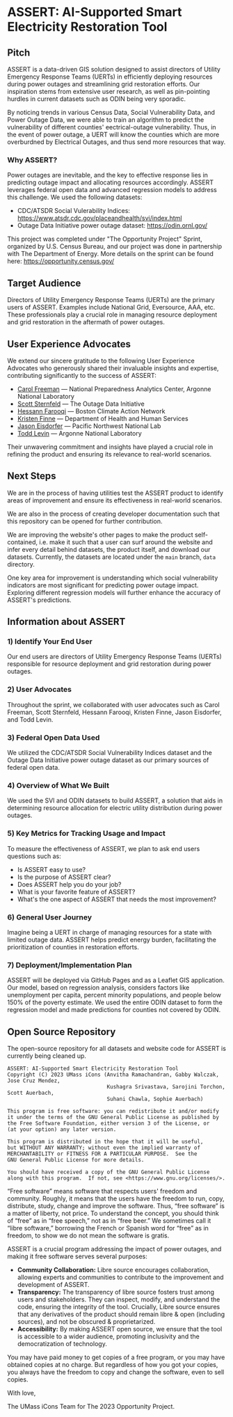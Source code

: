 # ASSERT: AI-Supported Smart Electricity Restoration Tool

## Pitch

ASSERT is a data-driven GIS solution designed to assist directors of Utility Emergency Response Teams (UERTs) in efficiently deploying resources during power outages and streamlining grid restoration efforts. Our inspiration stems from extensive user research, as well as pin-pointing hurdles in current datasets such as ODIN being very sporadic. 

By noticing trends in various Census Data, Social Vulnerability Data, and Power Outage Data, we were able to train an algorithm to predict the vulnerability of different counties' eectrical-outage vulnerability. Thus, in the event of  power outage, a UERT will know the counties which are more overburdned by Electrical Outages, and thus send more resources that way.

### Why ASSERT?

Power outages are inevitable, and the key to effective response lies in predicting outage impact and allocating resources accordingly. ASSERT leverages federal open data and advanced regression models to address this challenge. We used the following datasets: 

- CDC/ATSDR Social Vulerability Indices: https://www.atsdr.cdc.gov/placeandhealth/svi/index.html
- Outage Data Initiative power outage dataset: https://odin.ornl.gov/

This project was completed under "The Opportunity Project" Sprint, organized by U.S. Census Bureau, and our project was done in partnership with The Department of Energy. More details on the sprint can be found here: https://opportunity.census.gov/

## Target Audience

Directors of Utility Emergency Response Teams (UERTs) are the primary users of ASSERT. Examples include National Grid, Eversource, AAA, etc. These professionals play a crucial role in managing resource deployment and grid restoration in the aftermath of power outages.

## User Experience Advocates

We extend our sincere gratitude to the following User Experience Advocates who generously shared their invaluable insights and expertise, contributing significantly to the success of ASSERT:

- [Carol Freeman](https://www.linkedin.com/in/carol-freeman/) — National Preparedness Analytics Center, Argonne National Laboratory
- [Scott Sternfeld](https://www.linkedin.com/in/scottsternfeld/) — The Outage Data Initiative
- [Hessann Farooqi](https://bostoncan.org/hessann-farooqi/) — Boston Climate Action Network
- [Kristen Finne](https://www.linkedin.com/in/kristen-finne-a643979/) — Department of Health and Human Services
- [Jason Eisdorfer](https://www.linkedin.com/in/jason-eisdorfer-9613555/) — Pacific Northwest National Lab
- [Todd Levin](https://www.anl.gov/profile/todd-levin) — Argonne National Laboratory

Their unwavering commitment and insights have played a crucial role in refining the product and ensuring its relevance to real-world scenarios.

## Next Steps

We are in the process of having utilities test the ASSERT product to identify areas of improvement and ensure its effectiveness in real-world scenarios. 

We are also in the process of creating developer documentation such that this repository can be opened for further contribution. 

We are improving the website's other pages to make the product self-contained, i.e. make it such that a user can surf around the website and infer every detail behind datasets, the product itself, and download our datasets. Currently, the datasets are located under the ```main``` branch, ```data``` directory.

One key area for improvement is understanding which social vulnerability indicators are most significant for predicting power outage impact. Exploring different regression models will further enhance the accuracy of ASSERT's predictions.

## Information about ASSERT

### 1) Identify Your End User

Our end users are directors of Utility Emergency Response Teams (UERTs) responsible for resource deployment and grid restoration during power outages.

### 2) User Advocates

Throughout the sprint, we collaborated with user advocates such as Carol Freeman, Scott Sternfeld, Hessann Farooqi, Kristen Finne, Jason Eisdorfer, and Todd Levin.

### 3) Federal Open Data Used

We utilized the CDC/ATSDR Social Vulnerability Indices dataset and the Outage Data Initiative power outage dataset as our primary sources of federal open data.

### 4) Overview of What We Built

We used the SVI and ODIN datasets to build ASSERT, a solution that aids in determining resource allocation for electric utility distribution during power outages.

### 5) Key Metrics for Tracking Usage and Impact

To measure the effectiveness of ASSERT, we plan to ask end users questions such as:
- Is ASSERT easy to use?
- Is the purpose of ASSERT clear?
- Does ASSERT help you do your job?
- What is your favorite feature of ASSERT?
- What's the one aspect of ASSERT that needs the most improvement?

### 6) General User Journey

Imagine being a UERT in charge of managing resources for a state with limited outage data. ASSERT helps predict energy burden, facilitating the prioritization of counties in restoration efforts.

### 7) Deployment/Implementation Plan

ASSERT will be deployed via GitHub Pages and as a Leaflet GIS application. Our model, based on regression analysis, considers factors like unemployment per capita, percent minority populations, and people below 150% of the poverty estimate. We used the entire ODIN dataset to form the regression model and made predictions for counties not covered by ODIN.

## Open Source Repository

The open-source repository for all datasets and website code for ASSERT is currently being cleaned up.

```plaintext
ASSERT: AI-Supported Smart Electricity Restoration Tool
Copyright (C) 2023 UMass iCons (Anvitha Ramachandran, Gabby Walczak, Jose Cruz Mendez,
                                Kushagra Srivastava, Sarojini Torchon, Scott Auerbach,
                                Suhani Chawla, Sophie Auerbach)

This program is free software: you can redistribute it and/or modify
it under the terms of the GNU General Public License as published by
the Free Software Foundation, either version 3 of the License, or
(at your option) any later version.

This program is distributed in the hope that it will be useful,
but WITHOUT ANY WARRANTY; without even the implied warranty of
MERCHANTABILITY or FITNESS FOR A PARTICULAR PURPOSE.  See the
GNU General Public License for more details.

You should have received a copy of the GNU General Public License
along with this program.  If not, see <https://www.gnu.org/licenses/>.

```

“Free software” means software that respects users' freedom and community. Roughly, it means that the users have the freedom to run, copy, distribute, study, change and improve the software. Thus, “free software” is a matter of liberty, not price. To understand the concept, you should think of “free” as in “free speech,” not as in “free beer.” We sometimes call it “libre software,” borrowing the French or Spanish word for “free” as in freedom, to show we do not mean the software is gratis.

ASSERT is a crucial program addressing the impact of power outages, and making it free software serves several purposes:
- **Community Collaboration:** Libre source encourages collaboration, allowing experts and communities to contribute to the improvement and development of ASSERT.
- **Transparency:** The transparency of libre source fosters trust among users and stakeholders. They can inspect, modify, and understand the code, ensuring the integrity of the tool. Crucially, Libre source ensures that any derivatives of the product should remain libre & open (including sources), and not be obscured & proprietarized.
- **Accessibility:** By making ASSERT open source, we ensure that the tool is accessible to a wider audience, promoting inclusivity and the democratization of technology.

You may have paid money to get copies of a free program, or you may have obtained copies at no charge. But regardless of how you got your copies, you always have the freedom to copy and change the software, even to sell copies.

With love, 

The UMass iCons Team for The 2023 Opportunity Project.

